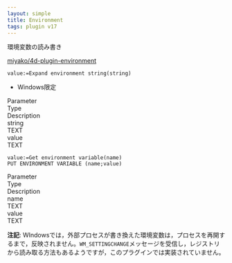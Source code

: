 ```yaml
---
layout: simple
title: Environment
tags: plugin v17
---
```


環境変数の読み書き

<!--more-->

[miyako/4d-plugin-environment](https://github.com/miyako/4d-plugin-environment/)

```4d
value:=Expand environment string(string)
```

* Windows限定

<div class="grid">
  <div class="syntax-th cell cell--2">Parameter</div>
  <div class="syntax-th cell cell--2">Type</div>
  <div class="syntax-th cell cell--8">Description</div>
  <div class="syntax-td cell cell--2">string</div>
  <div class="syntax-td cell cell--2">TEXT</div>
  <div class="syntax-td cell cell--8"></div>        
  <div class="syntax-td cell cell--2">value</div>
  <div class="syntax-td cell cell--2">TEXT</div>
  <div class="syntax-td cell cell--8"></div>   
</div>

```4d
value:=Get environment variable(name)
PUT ENVIRONMENT VARIABLE (name;value)
```

<div class="grid">
  <div class="syntax-th cell cell--2">Parameter</div>
  <div class="syntax-th cell cell--2">Type</div>
  <div class="syntax-th cell cell--8">Description</div>
  <div class="syntax-td cell cell--2">name</div>
  <div class="syntax-td cell cell--2">TEXT</div>
  <div class="syntax-td cell cell--8"></div>        
  <div class="syntax-td cell cell--2">value</div>
  <div class="syntax-td cell cell--2">TEXT</div>
  <div class="syntax-td cell cell--8"></div>   
</div>

**注記**: WIndowsでは，外部プロセスが書き換えた環境変数は，プロセスを再開するまで，反映されません。``WM_SETTINGCHANGE``メッセージを受信し，レジストリから読み取る方法もあるようですが，このプラグインでは実装されていません。
